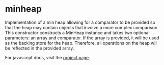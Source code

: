 # minheap

Implementation of a min heap allowing for a comparator to be provided so that the heap may contain objects that involve a more complex comparison. This constructor constructs a MinHeap instance and takes two optional parameters: an array and comparator. If the array is provided, it will be used as the backing store for the heap. Therefore, all operations on the heap will be reflected in the provided array.

For javascript docs, visit the [project page](http://digitaltsunami.net/projects/javascript/minheap/docs/index.html).
